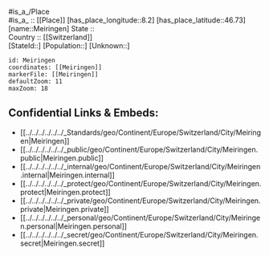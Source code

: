 ﻿---
location: [46.73,8.2] 
mapzoom: [7,12] 
mapmarker: city 
type: City
tags:
- geo/City


SpocWebEntityId: 32385
isDeleted: false
confidential: public

---
#is_a_/Place  
#is_a_ :: [[Place]] 
[has_place_longitude::8.2] 
[has_place_latitude::46.73] 
[name::Meiringen] 
State ::  
Country :: [[Switzerland]]  
[StateId::] 
[Population::] 
[Unknown::] 


```leaflet
id: Meiringen
coordinates: [[Meiringen]] 
markerFile: [[Meiringen]] 
defaultZoom: 11 
maxZoom: 18
```


## Confidential Links & Embeds: 
- [[../../../../../../_Standards/geo/Continent/Europe/Switzerland/City/Meiringen|Meiringen]] 
- [[../../../../../../_public/geo/Continent/Europe/Switzerland/City/Meiringen.public|Meiringen.public]] 
- [[../../../../../../_internal/geo/Continent/Europe/Switzerland/City/Meiringen.internal|Meiringen.internal]] 
- [[../../../../../../_protect/geo/Continent/Europe/Switzerland/City/Meiringen.protect|Meiringen.protect]] 
- [[../../../../../../_private/geo/Continent/Europe/Switzerland/City/Meiringen.private|Meiringen.private]] 
- [[../../../../../../_personal/geo/Continent/Europe/Switzerland/City/Meiringen.personal|Meiringen.personal]] 
- [[../../../../../../_secret/geo/Continent/Europe/Switzerland/City/Meiringen.secret|Meiringen.secret]] 
